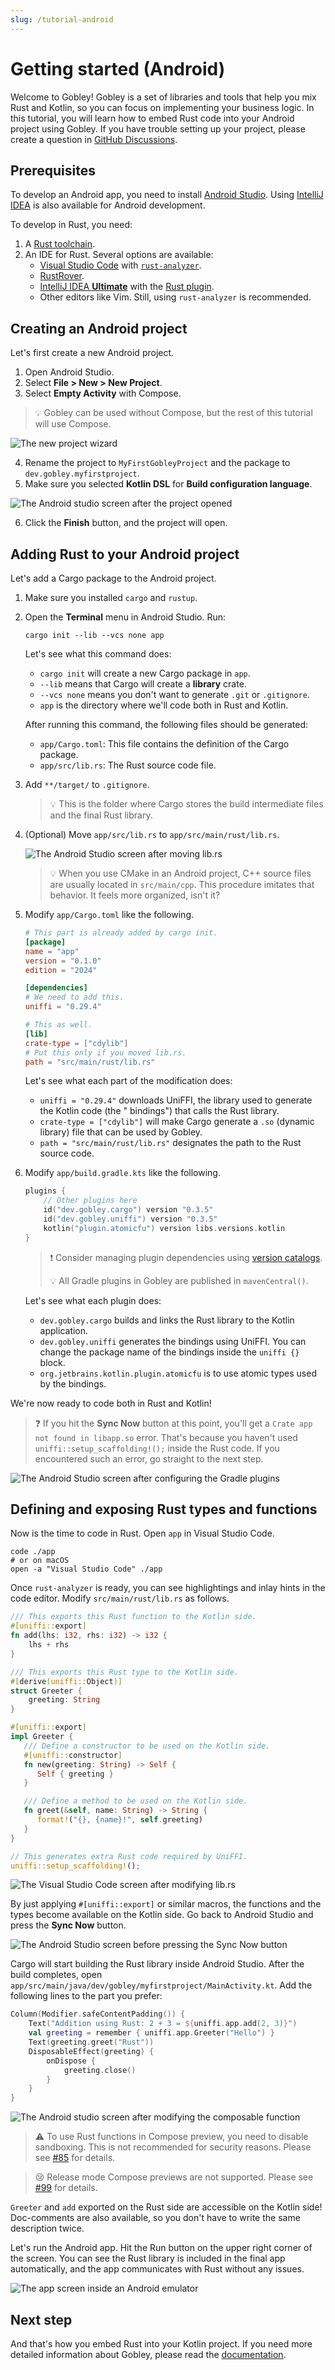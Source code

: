 ```yaml
---
slug: /tutorial-android
---
```


# Getting started (Android)

Welcome to Gobley! Gobley is a set of libraries and tools that help you mix Rust and Kotlin, so you
can focus on implementing your business logic. In this tutorial, you will learn how to embed Rust
code into your Android project using Gobley. If you have trouble setting up your project, please
create a question in [GitHub Discussions](https://github.com/gobley/gobley/discussions).

## Prerequisites

To develop an Android app, you need to
install [Android Studio](https://developer.android.com/studio).
Using [IntelliJ IDEA](https://www.jetbrains.com/idea/download) is also available for Android
development.

To develop in Rust, you need:

1. A [Rust toolchain](https://www.rust-lang.org/tools/install).
2. An IDE for Rust. Several options are available:
    - [Visual Studio Code](https://code.visualstudio.com/) with [
      `rust-analyzer`](https://marketplace.visualstudio.com/items?itemName=rust-lang.rust-analyzer).
    - [RustRover](https://www.jetbrains.com/rust).
    - [IntelliJ IDEA **Ultimate**](https://www.jetbrains.com/idea/download) with
      the [Rust plugin](https://www.jetbrains.com/help/idea/rust-plugin.html).
    - Other editors like Vim. Still, using `rust-analyzer` is recommended.

## Creating an Android project

Let's first create a new Android project.

1. Open Android Studio.
2. Select **File > New > New Project**.
3. Select **Empty Activity** with Compose.

> :bulb: Gobley can be used without Compose, but the rest of this tutorial will use Compose.

![The new project wizard](./1-tutorial-android/img-1.png)

4. Rename the project to `MyFirstGobleyProject` and the package to `dev.gobley.myfirstproject`.
5. Make sure you selected **Kotlin DSL** for **Build configuration language**.

![The Android studio screen after the project opened](./1-tutorial-android/img-2.png)

6. Click the **Finish** button, and the project will open.

## Adding Rust to your Android project

Let's add a Cargo package to the Android project.

1. Make sure you installed `cargo` and `rustup`.
2. Open the **Terminal** menu in Android Studio. Run:

   ```shell
   cargo init --lib --vcs none app
   ```

   Let's see what this command does:

    - `cargo init` will create a new Cargo package in `app`.
    - `--lib` means that Cargo will create a **library** crate.
    - `--vcs none` means you don't want to generate `.git` or `.gitignore`.
    - `app` is the directory where we'll code both in Rust and Kotlin.

   After running this command, the following files should be generated:

    - `app/Cargo.toml`: This file contains the definition of the Cargo package.
    - `app/src/lib.rs`: The Rust source code file.

3. Add `**/target/` to `.gitignore`.

   > :bulb: This is the folder where Cargo stores the build intermediate files and the final Rust
   > library.

4. (Optional) Move `app/src/lib.rs` to `app/src/main/rust/lib.rs`.

   ![The Android Studio screen after moving lib.rs](./1-tutorial-android/img-3.png)

   > :bulb: When you use CMake in an Android project, C++ source files are usually located in
   > `src/main/cpp`. This procedure imitates that behavior. It feels more organized, isn't it?

5. Modify `app/Cargo.toml` like the following.

   ```toml
   # This part is already added by cargo init.
   [package]
   name = "app"
   version = "0.1.0"
   edition = "2024"

   [dependencies]
   # We need to add this.
   uniffi = "0.29.4"

   # This as well.
   [lib]
   crate-type = ["cdylib"]
   # Put this only if you moved lib.rs.
   path = "src/main/rust/lib.rs"
   ```

   Let's see what each part of the modification does:

    - `uniffi = "0.29.4"` downloads UniFFI, the library used to generate the Kotlin code (the "
      bindings") that calls the Rust library.
    - `crate-type = ["cdylib"]` will make Cargo generate a `.so` (dynamic library) file that can be
      used by Gobley.
    - `path = "src/main/rust/lib.rs"` designates the path to the Rust source code.

6. Modify `app/build.gradle.kts` like the following.

   ```kotlin
   plugins {
       // Other plugins here
       id("dev.gobley.cargo") version "0.3.5"
       id("dev.gobley.uniffi") version "0.3.5"
       kotlin("plugin.atomicfu") version libs.versions.kotlin
   }
   ```

   > :exclamation: Consider managing plugin dependencies using
   > [version catalogs](https://docs.gradle.org/current/userguide/version_catalogs.html).
   >
   > :bulb: All Gradle plugins in Gobley are published in `mavenCentral()`.

   Let's see what each plugin does:

    - `dev.gobley.cargo` builds and links the Rust library to the Kotlin application.
    - `dev.gobley.uniffi` generates the bindings using UniFFI. You can change the package name of
      the bindings inside the `uniffi {}` block.
    - `org.jetbrains.kotlin.plugin.atomicfu` is to use atomic types used by the bindings.

We're now ready to code both in Rust and Kotlin!

> :question: If you hit the **Sync Now** button at this point, you'll get a
> `Crate app not found in libapp.so` error. That's because you haven't used
> `uniffi::setup_scaffolding!();` inside the Rust code. If you encountered such an error, go
> straight to the next step.

![The Android Studio screen after configuring the Gradle plugins](./1-tutorial-android/img-4.png)

## Defining and exposing Rust types and functions

Now is the time to code in Rust. Open `app` in Visual Studio Code.

```shell
code ./app
# or on macOS
open -a "Visual Studio Code" ./app
```

Once `rust-analyzer` is ready, you can see highlightings and inlay hints in the code editor. Modify
`src/main/rust/lib.rs` as follows.

```rust
/// This exports this Rust function to the Kotlin side.
#[uniffi::export]
fn add(lhs: i32, rhs: i32) -> i32 {
    lhs + rhs
}

/// This exports this Rust type to the Kotlin side.
#[derive(uniffi::Object)]
struct Greeter {
    greeting: String
}

#[uniffi::export]
impl Greeter {
   /// Define a constructor to be used on the Kotlin side.
   #[uniffi::constructor]
   fn new(greeting: String) -> Self {
      Self { greeting }
   }

   /// Define a method to be used on the Kotlin side.
   fn greet(&self, name: String) -> String {
      format!("{}, {name}!", self.greeting)
   }
}

// This generates extra Rust code required by UniFFI.
uniffi::setup_scaffolding!();
```

![The Visual Studio Code screen after modifying lib.rs](./1-tutorial-android/img-5.png)

By just applying `#[uniffi::export]` or similar macros, the functions and the types become available
on the Kotlin side. Go back to Android Studio and press the **Sync Now** button.

![The Android Studio screen before pressing the Sync Now button](./1-tutorial-android/img-6.png)

Cargo will start building the Rust library inside Android Studio. After the build completes, open
`app/src/main/java/dev/gobley/myfirstproject/MainActivity.kt`. Add the following lines to the part
you prefer:

```kotlin
Column(Modifier.safeContentPadding()) {
    Text("Addition using Rust: 2 + 3 = ${uniffi.app.add(2, 3)}")
    val greeting = remember { uniffi.app.Greeter("Hello") }
    Text(greeting.greet("Rust"))
    DisposableEffect(greeting) {
        onDispose {
            greeting.close()
        }
    }
}
```

![The Android studio screen after modifying the composable function](./1-tutorial-android/img-7.png)

> :warning: To use Rust functions in Compose preview, you need to disable sandboxing. This is not
> recommended for security reasons. Please see [#85](https://github.com/gobley/gobley/issues/85) for
> details.

> :cry: Release mode Compose previews are not supported. Please
> see [#99](https://github.com/gobley/gobley/issues/99) for details.

`Greeter` and `add` exported on the Rust side are accessible on the Kotlin side! Doc-comments are
also available, so you don't have to write the same description twice.

Let's run the Android app. Hit the Run button on the upper right corner of the screen. You can see
the Rust library is included in the final app automatically, and the app communicates with Rust
without any issues.

![The app screen inside an Android emulator](./1-tutorial-android/img-8.png)

## Next step

And that's how you embed Rust into your Kotlin project. If you need more detailed information about
Gobley, please read the [documentation](../docs/0-overview.md).